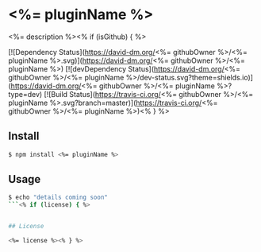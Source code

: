 # <%= pluginName %>

<%= description %><% if (isGithub) { %>

[![Dependency Status](https://david-dm.org/<%= githubOwner %>/<%= pluginName %>.svg)](https://david-dm.org/<%= githubOwner %>/<%= pluginName %>)
[![devDependency Status](https://david-dm.org/<%= githubOwner %>/<%= pluginName %>/dev-status.svg?theme=shields.io)](https://david-dm.org/<%= githubOwner %>/<%= pluginName %>?type=dev)
[![Build Status](https://travis-ci.org/<%= githubOwner %>/<%= pluginName %>.svg?branch=master)](https://travis-ci.org/<%= githubOwner %>/<%= pluginName %>)<% } %>


## Install

```bash
$ npm install <%= pluginName %>
```


## Usage

```bash
$ echo "details coming soon"
```<% if (license) { %>


## License

<%= license %><% } %>
